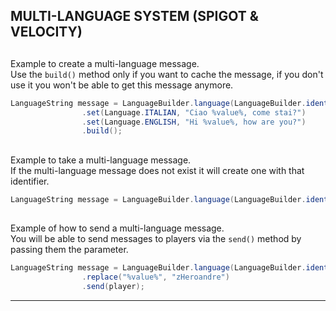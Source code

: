 ## MULTI-LANGUAGE SYSTEM  (SPIGOT & VELOCITY)

##

Example to create a multi-language message. <br />
Use the `build()` method only if you want to cache the message, if you don't use it you won't be able to get this message anymore.

```java
LanguageString message = LanguageBuilder.language(LanguageBuilder.identifier(ErmesMain, "hi-user"))
                .set(Language.ITALIAN, "Ciao %value%, come stai?")
                .set(Language.ENGLISH, "Hi %value%, how are you?")
                .build();
```

##

Example to take a multi-language message. <br />
If the multi-language message does not exist it will create one with that identifier.
```java
LanguageString message = LanguageBuilder.language(LanguageBuilder.identifier(ErmesMain, "hi-user"));
```

##

Example of how to send a multi-language message. <br />
You will be able to send messages to players via the `send()` method by passing them the parameter.
```java
LanguageString message = LanguageBuilder.language(LanguageBuilder.identifier(ErmesMain, "hi-user"))
                .replace("%value%", "zHeroandre")
                .send(player);
```

----
